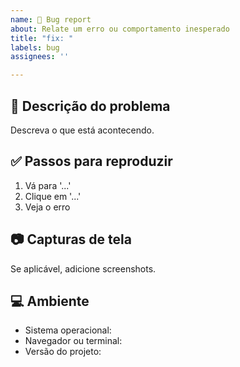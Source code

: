 ```yaml
---
name: 🐛 Bug report
about: Relate um erro ou comportamento inesperado
title: "fix: "
labels: bug
assignees: ''

---
```


## 🐞 Descrição do problema

Descreva o que está acontecendo.

## ✅ Passos para reproduzir

1. Vá para '...'
2. Clique em '...'
3. Veja o erro

## 📷 Capturas de tela

Se aplicável, adicione screenshots.

## 💻 Ambiente

- Sistema operacional:
- Navegador ou terminal:
- Versão do projeto:
